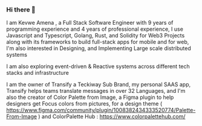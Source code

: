 ### Hi there 👋

I am Kevwe Amena , a Full Stack Software Engineer with 9 years of programming experience and 4 years of professional experience, I use Javascript and Typescript, Golang, Rust, and Solidity for Web3 Projects along with its frameworks to build full-stack apps for mobile and for web, I'm also interested in Designing, and Implementing Large scale distributed systems

I am also exploring event-driven & Reactive systems across different tech stacks and infrastructure

I am the owner of Transify  a Teckiway Sub Brand, my personal SAAS app, Transify helps teams translate messages in over 32 Languages, and I'm also the creator of Color Palette from Image, a Figma plugin to help designers get Focus colors from pictures, for a design theme ( https://www.figma.com/community/plugin/1008382434333520774/Palette-From-Image ) and ColorPalette Hub : https://www.colorpalettehub.com/
